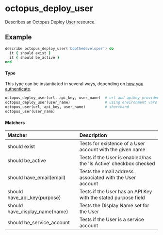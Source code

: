 # octopus_deploy_user

Describes an Octopus Deploy [User](https://octopus.com/docs/administration/managing-users-and-teams#Managingusersandteams-UserandServiceaccounts) resource.

## Example

```ruby
describe octopus_deploy_user('bobthedeveloper') do
  it { should exist }
  it { should be_active }
end
```

#### Type

This type can be instantiated in several ways, depending on [how you authenticate](authentication.md).

```ruby
octopus_deploy_user(url, api_key, user_name)  # url and apikey provided
octopus_deploy_user(user_name)                # using environment vars
octopus_user(url, api_key, user_name)         # shorthand
octopus_user(user_name)
```

#### Matchers

| Matcher | Description |
|:--------|:------------|
| should exist | Tests for existence of a User account with the given name |
| should be_active | Tests if the User is enabled/has the 'Is Active' checkbox checked | 
| should have_email(email) | Tests the email address associated with the User account |
| should have_api_key(purpose) | Tests if the User has an API Key with the stated purpose field |
| should have_display_name(name) | Tests the Display Name set for the User |
| should be_service_account | Tests if the User is a service account |